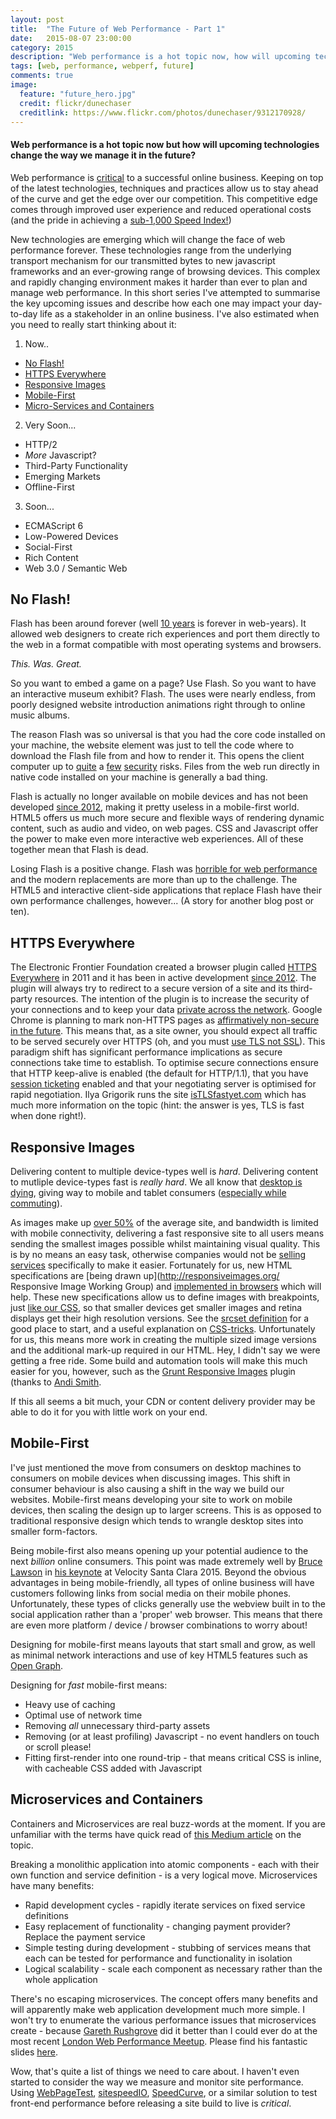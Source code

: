 ```yaml
---
layout: post
title:  "The Future of Web Performance - Part 1"
date:   2015-08-07 23:00:00
category: 2015
description: "Web performance is a hot topic now, how will upcoming technologies change the way we manage it in the future?"
tags: [web, performance, webperf, future]
comments: true
image:
  feature: "future_hero.jpg"
  credit: flickr/dunechaser
  creditlink: https://www.flickr.com/photos/dunechaser/9312170928/
---
```

#### Web performance is a hot topic now but how will upcoming technologies change the way we manage it in the future?

Web performance is [critical](/2015/web-performance-optimisation-basics/) to a successful online business.
Keeping on top of the latest technologies, techniques and practices allow us to stay ahead of the curve and get the edge over our competition.
This competitive edge comes through improved user experience and reduced operational costs (and the pride in achieving a [sub-1,000 Speed Index!](http://www.sitepoint.com/speed-index-measuring-page-load-time-different-way/))

New technologies are emerging which will change the face of web performance forever.
These technologies range from the underlying transport mechanism for our transmitted bytes to new javascript frameworks and an ever-growing range of browsing devices.
This complex and rapidly changing environment makes it harder than ever to plan and manage web performance.
In this short series I've attempted to summarise the key upcoming issues and describe how each one may impact your day-to-day life as a stakeholder in an online business.
I've also estimated when you need to really start thinking about it:

1. Now..
  *	[No Flash!](#noflash)
  *	[HTTPS Everywhere](#https)
  *	[Responsive Images](#responsive)
  *	[Mobile-First](#mobile)
  *	[Micro-Services and Containers](#micro)
2. Very Soon...
  * HTTP/2
  * _More_ Javascript?
  * Third-Party Functionality
  *	Emerging Markets
  *	Offline-First
3. Soon...
  *	ECMAScript 6
  *	Low-Powered Devices
  *	Social-First
  *	Rich Content
  *	Web 3.0 / Semantic Web

  
## <a name='noflash'></a>No Flash!

Flash has been around forever (well [10 years](https://en.wikipedia.org/wiki/Adobe_Flash#Macromedia) is forever in web-years).
It allowed web designers to create rich experiences and port them directly to the web in a format compatible with most operating systems and browsers.

_This. Was. Great._

So you want to embed a game on a page? Use Flash. So you want to have an interactive museum exhibit? Flash.
The uses were nearly endless, from poorly designed website introduction animations right through to online music albums.

The reason Flash was so universal is that you had the core code installed on your machine, the website element was just to tell the code where to download the Flash file from and how to render it.
This opens the client computer up to [quite](http://www.theguardian.com/technology/2015/jul/08/warning-adobe-flash-vulnerability-hacking-team-leak) a [few](http://blog.trendmicro.com/trendlabs-security-intelligence/analyzing-cve-2015-0311-flash-zero-day-vulnerability/) [security](http://www.computerweekly.com/news/4500248673/Adobe-patches-Flash-Player-vulnerability-CVE-2015-3113) risks.
Files from the web run directly in native code installed on your machine is generally a bad thing.

Flash is actually no longer available on mobile devices and has not been developed [since 2012](http://www.techhive.com/article/258574/adobe_says_no_flash_player_for_android_41_plans_to_withdraw_app_on_aug_15.html), making it pretty useless in a mobile-first world.
HTML5 offers us much more secure and flexible ways of rendering dynamic content, such as audio and video, on web pages.
CSS and Javascript offer the power to make even more interactive web experiences.
All of these together mean that Flash is dead.

Losing Flash is a positive change. Flash was [horrible for web performance](https://www.apple.com/hotnews/thoughts-on-flash/) and the modern replacements are more than up to the challenge.
The HTML5 and interactive client-side applications that replace Flash have their own performance challenges, however... (A story for another blog post or ten).  


## <a name='https'></a>HTTPS Everywhere

The Electronic Frontier Foundation created a browser plugin called [HTTPS Everywhere](https://www.eff.org/Https-everywhere) in 2011 and it has been in active development [since 2012](https://github.com/EFForg/https-everywhere/graphs/contributors).
The plugin will always try to redirect to a secure version of a site and its third-party resources. The intention of the plugin is to increase the security of your connections and to keep your data [private across the network](http://mashable.com/2011/05/31/https-web-security/ "Web Security: Why You Should Always Use HTTPS").
Google Chrome is planning to mark non-HTTPS pages as [affirmatively non-secure in the future](https://www.chromium.org/Home/chromium-security/marking-http-as-non-secure).
This means that, as a site owner, you should expect all traffic to be served securely over HTTPS (oh, and you must [use TLS not SSL](https://tools.ietf.org/html/rfc7568)).
This paradigm shift has significant performance implications as secure connections take time to establish.
To optimise secure connections ensure that HTTP keep-alive is enabled (the default for HTTP/1.1), that you have [session ticketing](http://chimera.labs.oreilly.com/books/1230000000545/ch04.html#_session_tickets) enabled and that your negotiating server is optimised for rapid negotiation.
Ilya Grigorik runs the site [isTLSfastyet.com](https://istlsfastyet.com/) which has much more information on the topic (hint: the answer is yes, TLS is fast when done right!).


## <a name='responsive'></a>Responsive Images

Delivering content to multiple device-types well is _hard_.
Delivering content to mutliple device-types fast is _really hard_.
We all know that [desktop is dying](http://qz.com/393553/the-desktop-is-dying-and-mobile-is-winning-in-news-like-everything-else/), giving way to mobile and tablet consumers ([especially while commuting](http://internetretailing.net/2015/07/consumers-to-spend-9-3bn-shopping-on-mobile-while-they-commute-study-finds/ "Consumers to spend £9.3bn shopping on mobile while they commute")).

As images make up [over 50%](http://httparchive.org/interesting.php#bytesperpage) of the average site, and bandwidth is limited with mobile connectivity, delivering a fast responsive site to all users means sending the smallest images possible whilst maintaining visual quality.
This is by no means an easy task, otherwise companies would not be [selling services](https://www.resrc.it/) specifically to make it easier.
Fortunately for us, new HTML specifications are [being drawn up](http://responsiveimages.org/ Responsive Image Working Group) and [implemented in browsers](http://caniuse.com/#feat=srcset "CanIUse.com / SrcSet") which will help.
These new specifications allow us to define images with breakpoints, just [like our CSS](https://css-tricks.com/css-media-queries/), so that smaller devices get smaller images and retina displays get their high resolution versions.
See the [srcset definition](http://www.w3.org/html/wg/drafts/html/master/semantics.html#attr-img-srcset) for a good place to start, and a useful explanation on [CSS-tricks](https://css-tricks.com/responsive-images-youre-just-changing-resolutions-use-srcset/).
Unfortunately for us, this means more work in creating the multiple sized image versions and the additional mark-up required in our HTML.
Hey, I didn't say we were getting a free ride.
Some build and automation tools will make this much easier for you, however, such as the [Grunt Responsive Images](https://github.com/andismith/grunt-responsive-images) plugin (thanks to [Andi Smith](https://twitter.com/andismith "Andi Smith on Twitter").

If this all seems a bit much, your CDN or content delivery provider may be able to do it for you with little work on your end.


## <a name='mobile'></a>Mobile-First

I've just mentioned the move from consumers on desktop machines to consumers on mobile devices when discussing images.
This shift in consumer behaviour is also causing a shift in the way we build our websites.
Mobile-first means developing your site to work on mobile devices, then scaling the design up to larger screens.
This is as opposed to traditional responsive design which tends to wrangle desktop sites into smaller form-factors.

Being mobile-first also means opening up your potential audience to the next _billion_ online consumers.
This point was made extremely well by [Bruce Lawson](https://twitter.com/brucel "Bruce Lawson on Twitter") in [his keynote](https://www.youtube.com/watch?v=BHO70H9tvqo) at Velocity Santa Clara 2015.
Beyond the obvious advantages in being mobile-friendly, all types of online business will have customers following links from social media on their mobile phones.
Unfortunately, these types of clicks generally use the webview built in to the social application rather than a 'proper' web browser.
This means that there are even more platform / device / browser combinations to worry about!

Designing for mobile-first means layouts that start small and grow, as well as minimal network interactions and use of key HTML5 features such as [Open Graph](http://ogp.me/).

Designing for _fast_ mobile-first means:
   *   Heavy use of caching
   *   Optimal use of network time
   *   Removing _all_ unnecessary third-party assets
   *   Removing (or at least profiling) Javascript - no event handlers on touch or scroll please!
   *   Fitting first-render into one round-trip - that means critical CSS is inline, with cacheable CSS added with Javascript


## <a name='micro'></a>Microservices and Containers

Containers and Microservices are real buzz-words at the moment.
If you are unfamiliar with the terms have quick read of [this Medium article](https://medium.com/aws-activate-startup-blog/using-containers-to-build-a-microservices-architecture-6e1b8bacb7d1) on the topic.

Breaking a monolithic application into atomic components - each with their own function and service definition - is a very logical move.
Microservices have many benefits:
  * Rapid development cycles - rapidly iterate services on fixed service definitions
  * Easy replacement of functionality - changing payment provider? Replace the payment service
  * Simple testing during development - stubbing of services means that each can be tested for performance and functionality in isolation
  * Logical scalability - scale each component as necessary rather than the whole application

There's no escaping microservices. The concept offers many benefits and will apparently make web application development much more simple.
I won't try to enumerate the various performance issues that microservices create - because [Gareth Rushgrove](https://twitter.com/garethr "Gareth Rushgrove on Twitter") did it better than I could ever do at the most recent [London Web Performance Meetup](http://www.meetup.com/London-Web-Performance-Group/).
Please find his fantastic slides [here](https://speakerdeck.com/garethr/containers-and-microservices-make-performance-worse).

Wow, that's quite a list of things we need to care about.
I haven't even started to consider the way we measure and monitor site performance.
Using [WebPageTest](https://webpagetest.org/), [sitespeedIO](http://www.sitespeed.io/), [SpeedCurve](https://speedcurve.com/), or a similar solution to test front-end performance before releasing a site build to live is _critical_.